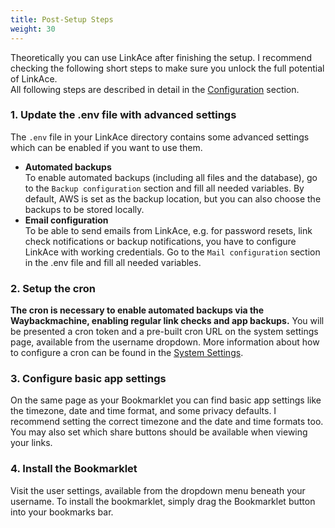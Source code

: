 ```yaml
---
title: Post-Setup Steps
weight: 30
---
```


Theoretically you can use LinkAce after finishing the setup. I recommend checking the following short steps to make
sure you unlock the full potential of LinkAce.  
All following steps are described in detail in the [Configuration](/docs/v1/configuration/) section.

### 1. Update the .env file with advanced settings

The `.env` file in your LinkAce directory contains some advanced settings which can be enabled if you want to use them.

* **Automated backups**  
    To enable automated backups (including all files and the database), go to the `Backup configuration` section and 
    fill all needed variables. By default, AWS is set as the backup location, but you can also choose the backups to
    be stored locally.
* **Email configuration**  
    To be able to send emails from LinkAce, e.g. for password resets, link check notifications or backup notifications,
    you have to configure LinkAce with working credentials. Go to the `Mail configuration` section in the .env file
    and fill all needed variables.

### 2. Setup the cron

**The cron is necessary to enable automated backups via the Waybackmachine, enabling regular link checks and app
backups.** You will be presented a cron token and a pre-built cron URL on the system settings page, available from the
username dropdown. More information about how to configure a cron can be found in the 
[System Settings](/docs/v1/configuration/system-settings).

### 3. Configure basic app settings

On the same page as your Bookmarklet you can find basic app settings like the timezone, date and time format, and some
privacy defaults. I recommend setting the correct timezone and the date and time formats too. You may also set which
share buttons should be available when viewing your links.

### 4. Install the Bookmarklet

Visit the user settings, available from the dropdown menu beneath your username. To install the bookmarklet, simply
drag the Bookmarklet button into your bookmarks bar.
